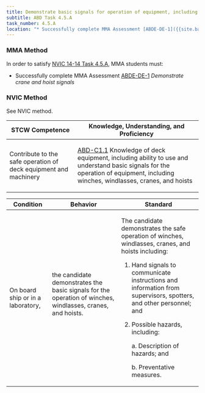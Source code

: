 ```yaml
---
title: Demonstrate basic signals for operation of equipment, including winches, windlasses, cranes, and hoists
subtitle: ABD Task 4.5.A 
task_number: 4.5.A
location: "* Successfully complete MMA Assessment [ABDE-DE-1]({{site.baseurl}}/assessments/Common/ABDE-DE-1) *Demonstrate crane and hoist signals*" 
---
```



### MMA Method

In order to satisfy  [NVIC 14-14  Task  4.5.A]({{site.baseurl}}/assets/images/nvic-14-14.pdf), MMA students must:

* Successfully complete MMA Assessment [ABDE-DE-1]({{site.baseurl}}/assessments/Common/ABDE-DE-1) *Demonstrate crane and hoist signals*


### NVIC Method

<a onclick="togglevisibility('nvic_methods')" >See NVIC method.</a>

<div id='nvic_methods' class='hide'>

<table>
<thead>
<tr>
<th class='forty'> STCW Competence </th>
<th class='sixty'> Knowledge, Understanding, and Proficiency </th>
</tr>
</thead>




<tbody>
<tr><td markdown='1'>

Contribute to the safe operation of deck equipment and machinery

</td><td markdown='1'>

[ABD-C1.1](../../tables/25.html#ABD-C1.1) Knowledge of deck equipment, including ability to use and understand basic signals for the operation of equipment, including winches, windlasses, cranes, and hoists

</td></tr>


</tbody>
</table>


<table>
<thead>
<tr><th class='twenty'>  Condition </th><th class='twenty'> Behavior </th><th  class='sixty'>Standard </th></tr>
</thead>
<tbody >



<tr><td markdown='1'>

On board ship or in a laboratory,

</td><td markdown='1'>

the candidate demonstrates the basic signals for the operation of winches, windlasses, cranes, and hoists.

<br>

<div class="tooltip">
<span class="tooltiptext">
</span>
</div>


</td><td markdown='1'>

The candidate demonstrates the safe operation of winches, windlasses, cranes, and hoists including:

1. Hand signals to communicate instructions and information from supervisors, spotters, and other personnel; and
2. Possible hazards, including:

	a. Description of hazards; and

	b. Preventative measures. 

</td></tr>
</tbody>
</table>
</div>
